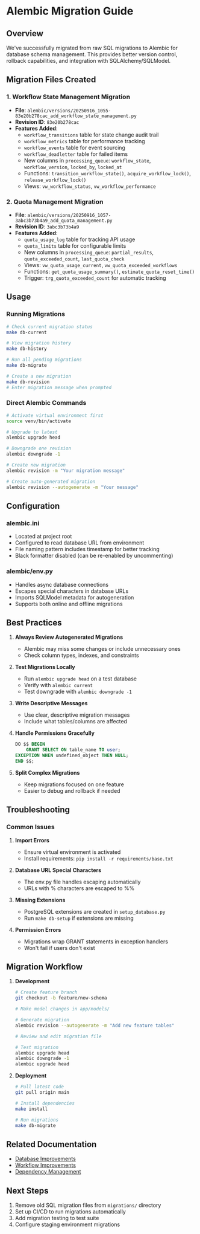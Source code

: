 # Alembic Migration Guide

## Overview

We've successfully migrated from raw SQL migrations to Alembic for database schema management. This provides better version control, rollback capabilities, and integration with SQLAlchemy/SQLModel.

## Migration Files Created

### 1. Workflow State Management Migration
- **File**: `alembic/versions/20250916_1055-83e20b278cac_add_workflow_state_management.py`
- **Revision ID**: `83e20b278cac`
- **Features Added**:
  - `workflow_transitions` table for state change audit trail
  - `workflow_metrics` table for performance tracking
  - `workflow_events` table for event sourcing
  - `workflow_deadletter` table for failed items
  - New columns in `processing_queue`: `workflow_state`, `workflow_version`, `locked_by`, `locked_at`
  - Functions: `transition_workflow_state()`, `acquire_workflow_lock()`, `release_workflow_lock()`
  - Views: `vw_workflow_status`, `vw_workflow_performance`

### 2. Quota Management Migration
- **File**: `alembic/versions/20250916_1057-3abc3b73b4a9_add_quota_management.py`
- **Revision ID**: `3abc3b73b4a9`
- **Features Added**:
  - `quota_usage_log` table for tracking API usage
  - `quota_limits` table for configurable limits
  - New columns in `processing_queue`: `partial_results`, `quota_exceeded_count`, `last_quota_check`
  - Views: `vw_quota_usage_current`, `vw_quota_exceeded_workflows`
  - Functions: `get_quota_usage_summary()`, `estimate_quota_reset_time()`
  - Trigger: `trg_quota_exceeded_count` for automatic tracking

## Usage

### Running Migrations

```bash
# Check current migration status
make db-current

# View migration history
make db-history

# Run all pending migrations
make db-migrate

# Create a new migration
make db-revision
# Enter migration message when prompted
```

### Direct Alembic Commands

```bash
# Activate virtual environment first
source venv/bin/activate

# Upgrade to latest
alembic upgrade head

# Downgrade one revision
alembic downgrade -1

# Create new migration
alembic revision -m "Your migration message"

# Create auto-generated migration
alembic revision --autogenerate -m "Your message"
```

## Configuration

### alembic.ini
- Located at project root
- Configured to read database URL from environment
- File naming pattern includes timestamp for better tracking
- Black formatter disabled (can be re-enabled by uncommenting)

### alembic/env.py
- Handles async database connections
- Escapes special characters in database URLs
- Imports SQLModel metadata for autogeneration
- Supports both online and offline migrations

## Best Practices

1. **Always Review Autogenerated Migrations**
   - Alembic may miss some changes or include unnecessary ones
   - Check column types, indexes, and constraints

2. **Test Migrations Locally**
   - Run `alembic upgrade head` on a test database
   - Verify with `alembic current`
   - Test downgrade with `alembic downgrade -1`

3. **Write Descriptive Messages**
   - Use clear, descriptive migration messages
   - Include what tables/columns are affected

4. **Handle Permissions Gracefully**
   ```sql
   DO $$ BEGIN 
       GRANT SELECT ON table_name TO user; 
   EXCEPTION WHEN undefined_object THEN NULL; 
   END $$;
   ```

5. **Split Complex Migrations**
   - Keep migrations focused on one feature
   - Easier to debug and rollback if needed

## Troubleshooting

### Common Issues

1. **Import Errors**
   - Ensure virtual environment is activated
   - Install requirements: `pip install -r requirements/base.txt`

2. **Database URL Special Characters**
   - The env.py file handles escaping automatically
   - URLs with % characters are escaped to %%

3. **Missing Extensions**
   - PostgreSQL extensions are created in `setup_database.py`
   - Run `make db-setup` if extensions are missing

4. **Permission Errors**
   - Migrations wrap GRANT statements in exception handlers
   - Won't fail if users don't exist

## Migration Workflow

1. **Development**
   ```bash
   # Create feature branch
   git checkout -b feature/new-schema
   
   # Make model changes in app/models/
   
   # Generate migration
   alembic revision --autogenerate -m "Add new feature tables"
   
   # Review and edit migration file
   
   # Test migration
   alembic upgrade head
   alembic downgrade -1
   alembic upgrade head
   ```

2. **Deployment**
   ```bash
   # Pull latest code
   git pull origin main
   
   # Install dependencies
   make install
   
   # Run migrations
   make db-migrate
   ```

## Related Documentation

- [Database Improvements](./DATABASE_IMPROVEMENTS.md)
- [Workflow Improvements](./WORKFLOW_IMPROVEMENTS.md)
- [Dependency Management](./DEPENDENCY_IMPROVEMENTS.md)

## Next Steps

1. Remove old SQL migration files from `migrations/` directory
2. Set up CI/CD to run migrations automatically
3. Add migration testing to test suite
4. Configure staging environment migrations
